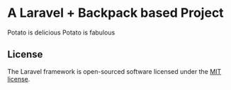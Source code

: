 # A Laravel + Backpack based Project

Potato is delicious
Potato is fabulous

## License

The Laravel framework is open-sourced software licensed under the [MIT license](http://opensource.org/licenses/MIT).
